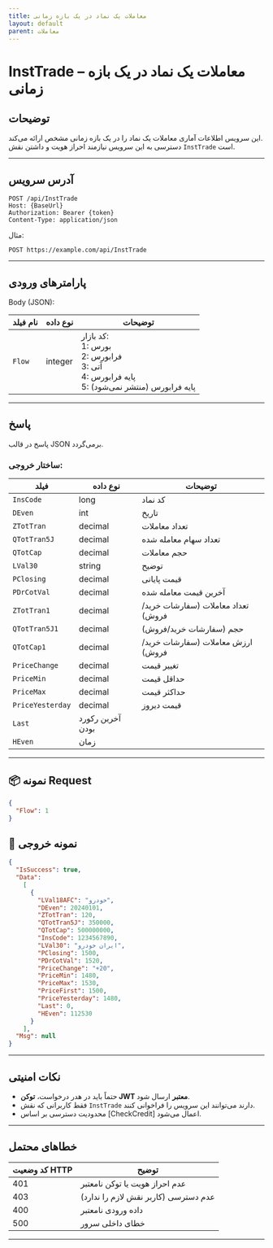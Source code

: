 ```yaml
---
title: معاملات یک نماد در یک بازه زمانی
layout: default
parent: معاملات
---
```



# InstTrade – معاملات یک نماد در یک بازه زمانی

## توضیحات
این سرویس اطلاعات آماری معاملات یک نماد را در یک بازه زمانی مشخص ارائه می‌کند.  
دسترسی به این سرویس نیازمند احراز هویت و داشتن نقش `InstTrade` است.

---

## آدرس سرویس

```
POST /api/InstTrade
Host: {BaseUrl}
Authorization: Bearer {token}
Content-Type: application/json
```

مثال:
```
POST https://example.com/api/InstTrade
```

---

## پارامترهای ورودی

Body (JSON):

| نام فیلد   | نوع داده | توضیحات |
|------------|----------|---------|
| `Flow`    | integer   | کد بازار:<br>1: بورس<br>2: فرابورس<br>3: آتی<br>4: پایه فرابورس<br>5: پایه فرابورس (منتشر نمی‌شود) |


---

## پاسخ

پاسخ در قالب JSON برمی‌گردد.

### ساختار خروجی:

| فیلد | نوع داده | توضیحات |
|------|----------|---------|
| `InsCode` | long | کد نماد |
| `DEven` | int | تاریخ |
| `ZTotTran` | decimal | تعداد معاملات |
| `QTotTran5J` | decimal | تعداد سهام معامله شده |
| `QTotCap` | decimal | حجم معاملات |
| `LVal30` | string | توضیح |
| `PClosing` | decimal | قیمت پایانی |
| `PDrCotVal` | decimal | آخرین قیمت معامله شده |
| `ZTotTran1` | decimal | تعداد معاملات (سفارشات خرید/فروش) |
| `QTotTran5J1` | decimal | حجم (سفارشات خرید/فروش) |
| `QTotCap1` | decimal | ارزش معاملات (سفارشات خرید/فروش) |
| `PriceChange` | decimal | تغییر قیمت |
| `PriceMin` | decimal | حداقل قیمت |
| `PriceMax` | decimal | حداکثر قیمت |
| `PriceYesterday` | decimal | قیمت دیروز |
| `Last` | آخرین رکورد بودن |
| `HEven` | زمان |

---

## 📦 نمونه Request 

```json
{
  "Flow": 1
}
```

## 📄 نمونه خروجی

```json
{
  "IsSuccess": true,
  "Data":
    [
      {
        "LVal18AFC": "خودرو",
        "DEven": 20240101,
        "ZTotTran": 120,
        "QTotTran5J": 350000,
        "QTotCap": 500000000,
        "InsCode": 1234567890,
        "LVal30": "ایران خودرو",
        "PClosing": 1500,
        "PDrCotVal": 1520,
        "PriceChange": "+20",
        "PriceMin": 1480,
        "PriceMax": 1530,
        "PriceFirst": 1500,
        "PriceYesterday": 1480,
        "Last": 0,
        "HEven": 112530
      }
    ],
  "Msg": null
}
```

---

## نکات امنیتی

- حتماً باید در هدر درخواست، **توکن JWT معتبر** ارسال شود.
- فقط کاربرانی که نقش `InstTrade` دارند می‌توانند این سرویس را فراخوانی کنند.
- محدودیت دسترسی بر اساس [CheckCredit] اعمال می‌شود.

---

## خطاهای محتمل

| کد وضعیت HTTP | توضیح |
|---------------|-------|
| 401 | عدم احراز هویت یا توکن نامعتبر |
| 403 | عدم دسترسی (کاربر نقش لازم را ندارد) |
| 400 | داده ورودی نامعتبر |
| 500 | خطای داخلی سرور |

---
